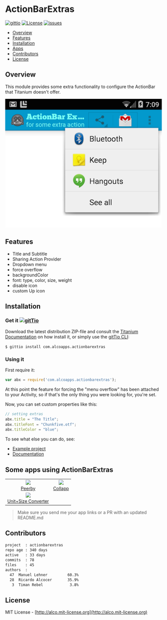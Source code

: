# ActionBarExtras 
[![gittio](http://img.shields.io/badge/gittio-1.4.2-00B4CC.svg)](http://gitt.io/component/com.alcoapps.actionbarextras)
[![License](http://img.shields.io/badge/license-MIT-orange.svg)](http://mit-license.org)
[![issues](http://img.shields.io/github/issues/ricardoalcocer/actionbarextras.svg)](https://github.com/ricardoalcocer/actionbarextras/issues)

- [Overview](#overview)
- [Features](#features)
- [Installation](#installation)
- [Apps](#some-apps-using-actionbarextras)
- [Contributors](#contributors)
- [License](#license)

## Overview
This module provides some extra functionality to configure the ActionBar that Titanium doesn't offer.

![example](documentation/example.png)

## Features
  * Title and Subtitle
  * Sharing Action Provider
  * Dropdown menu
  * force overflow
  * backgroundColor
  * font: type, color, size, weight
  * disable icon
  * custom Up icon

## Installation
### Get it [![gitTio](http://gitt.io/badge.png)](http://gitt.io/component/com.alcoapps.actionbarextras)
Download the latest distribution ZIP-file and consult the [Titanium Documentation](http://docs.appcelerator.com/titanium/latest/#!/guide/Using_a_Module) on how install it, or simply use the [gitTio CLI](http://gitt.io/cli):

`$ gittio install com.alcoapps.actionbarextras`

### Using it

First require it:

```javascript
var abx = require('com.alcoapps.actionbarextras');
```

At this point the feature for forcing the "menu overflow" has been attached to your Activity, so if that's the only thing you were looking for, you're set.

Now, you can set custom properties like this:
```javascript
// setting extras
abx.title = "The Title";
abx.titleFont = "Chunkfive.otf";
abx.titleColor = "blue";
```

To see what else you can do, see:
* [Example project](example/)
* [Documentation](documentation/index.md)

## Some apps using ActionBarExtras

<table>
  <tr>
    <td align="center"><img src="http://drops.ricardoalcocer.com/drops/screen_peerby.png" width="250"/><br/><a href="http://goo.gl/0JwYWj">Peerby</a></td>
    <td align="center"><img src="http://drops.ricardoalcocer.com/drops/screen_collapp.png" width="250"/><br/><a href="http://goo.gl/zA7KZz">Collapp</a></td>
  </tr>
  <tr>
    <td align="center"><img src="http://drops.ricardoalcocer.com/drops/screen_unitconverter.png" width="250"/><br/><a href="http://goo.gl/QMWNrK">Unit+Size Converter</a></td>
    <td align="center"/>
  </tr>
</table>

> Make sure you send me your app links or a PR with an updated README.md

## Contributors

```
project  : actionbarextras
repo age : 340 days
active   : 33 days
commits  : 78
files    : 45
authors  :
  47  Manuel Lehner         60.3%
  28  Ricardo Alcocer       35.9%
   3  Timan Rebel            3.8%
```

## License
MIT License - [http://alco.mit-license.org](http://alco.mit-license.org)
